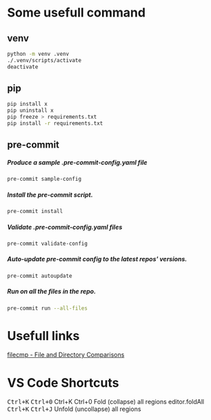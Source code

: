 # Some usefull command

## venv

```bash
python -m venv .venv
./.venv/scripts/activate
deactivate
```

## pip

```bash
pip install x
pip uninstall x
pip freeze > requirements.txt
pip install -r requirements.txt
```

## pre-commit

##### Produce a sample .pre-commit-config.yaml file

```bash
pre-commit sample-config
```

##### Install the pre-commit script.

```bash
pre-commit install
```

##### Validate .pre-commit-config.yaml files

```bash
pre-commit validate-config
```

##### Auto-update pre-commit config to the latest repos' versions.

```bash
pre-commit autoupdate
```

##### Run on all the files in the repo.

```bash
pre-commit run --all-files
```

# Usefull links

[filecmp - File and Directory Comparisons](https://docs.python.org/3/library/filecmp.html#module-filecmp)

# VS Code Shortcuts

<kbd>Ctrl+K</kbd> <kbd>Ctrl+0</kbd> Ctrl+K Ctrl+0   Fold (collapse) all regions editor.foldAll
<kbd>Ctrl+K</kbd> <kbd>Ctrl+J</kbd> Unfold (uncollapse) all regions
